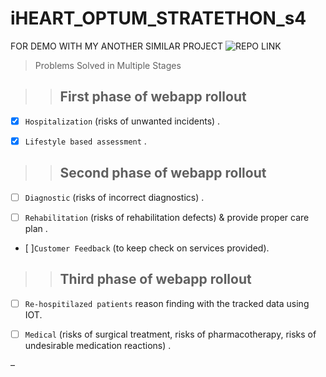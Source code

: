  
 <!-- iHEART -->

# iHEART_OPTUM_STRATETHON_s4

FOR DEMO WITH MY ANOTHER SIMILAR PROJECT 
![REPO LINK](https://github.com/codevshl/Diabetes-Predictor)


>Problems Solved in Multiple Stages

>>## First phase of webapp rollout 
  
  * [x] `Hospitalization` (risks of unwanted incidents) . 
  
  * [x] `Lifestyle based assessment` .

>>## Second phase of webapp rollout
  
  * [ ] `Diagnostic` (risks of incorrect diagnostics) .

  * [ ] `Rehabilitation` (risks of rehabilitation defects) & provide proper care plan .
  
  * [ ]`Customer Feedback` (to keep check on services provided).

>>## Third phase of webapp rollout

  * [ ] `Re-hospitilazed patients` reason finding with the tracked data using IOT.

  * [ ] `Medical` (risks of surgical treatment, risks of pharmacotherapy, risks of undesirable medication reactions) .

 





–
